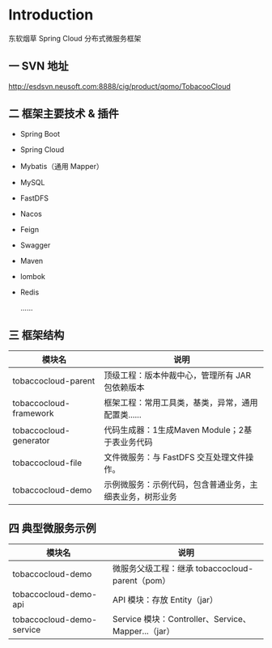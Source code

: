# Introduction

东软烟草 Spring Cloud 分布式微服务框架

## 一 SVN 地址

<http://esdsvn.neusoft.com:8888/cig/product/qomo/TobacooCloud>

## 二 框架主要技术 & 插件

* Spring Boot

* Spring Cloud

* Mybatis（通用 Mapper）

* MySQL

* FastDFS

* Nacos

* Feign

* Swagger

* Maven

* lombok

* Redis

  ......

## 三 框架结构

| 模块名                 | 说明                                                     |
| ---------------------- | -------------------------------------------------------- |
| tobaccocloud-parent    | 顶级工程：版本仲裁中心，管理所有 JAR 包依赖版本          |
| tobaccocloud-framework | 框架工程：常用工具类，基类，异常，通用配置类......       |
| tobaccocloud-generator | 代码生成器：1生成Maven Module；2基于表业务代码           |
| tobaccocloud-file      | 文件微服务：与 FastDFS 交互处理文件操作。                |
| tobaccocloud-demo      | 示例微服务：示例代码，包含普通业务，主细表业务，树形业务 |

## 四 典型微服务示例

| 模块名                    | 说明                                                |
| ------------------------- | --------------------------------------------------- |
| tobaccocloud-demo         | 微服务父级工程：继承 tobaccocloud-parent（pom）     |
| tobaccocloud-demo-api     | API 模块：存放 Entity（jar）                        |
| tobaccocloud-demo-service | Service 模块：Controller、Service、Mapper...（jar） |

